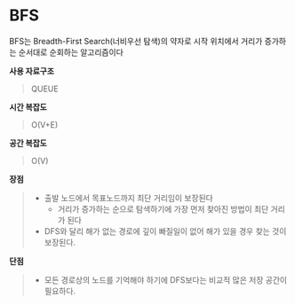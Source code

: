 # BFS
BFS는 Breadth-First Search(너비우선 탐색)의 약자로 시작 위치에서 거리가 증가하는 순서대로 순회하는 알고리즘이다

**사용 자료구조**
> QUEUE

**시간 복잡도**
> O(V+E)

**공간 복잡도**
> O(V)

**장점**
> - 출발 노드에서 목표노드까지 최단 거리임이 보장된다
>   - 거리가 증가하는 순으로 탐색하기에 가장 먼저 찾아진 방법이 최단 거리가 된다
> - DFS와 달리 해가 없는 경로에 깊이 빠질일이 없어 해가 있을 경우 찾는 것이 보장된다.

**단점**
> - 모든 경로상의 노드를 기억해야 하기에 DFS보다는 비교적 많은 저장 공간이 필요하다.

